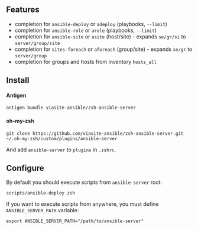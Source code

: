 ## Features
- completion for `ansible-deploy` or `adeploy` (playbooks, `--limit`)
- completion for `ansible-role` or `arole` (playbooks, `--limit`)
- completion for `ansible-site` or `asite` (host/site) - expands `se/gr/si` to `server/group/site`
- completion for `sites-foreach` or `aforeach` (group/site) - expands `se/gr` to `server/group` 
- completion for groups and hosts from inventory `hosts_all`



## Install

#### Antigen
```
antigen bundle viasite-ansible/zsh-ansible-server
```

#### oh-my-zsh
```
git clone https://github.com/viasite-ansible/zsh-ansible-server.git ~/.oh-my-zsh/custom/plugins/ansible-server
```
And add `ansible-server` to `plugins` in `.zshrc`.



## Configure
By default you should execute scripts from `ansible-server` root:
```
scripts/ansible-deploy zsh
```

If you want to execute scripts from anywhere, you must define `ANSIBLE_SERVER_PATH` variable:
```
export ANSIBLE_SERVER_PATH="/path/to/ansible-server"
```
